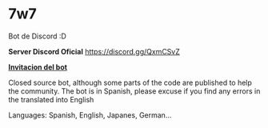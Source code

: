 # 7w7
Bot de Discord :D

**Server Discord Oficial** https://discord.gg/QxmCSvZ

[**Invitacion del bot**](https://discord.com/api/oauth2/authorize?client_id=624761337196576793&permissions=42949672878&redirect_uri=https%3A%2F%2Fdiscord.gg%2FQxmCSvZ&response_type=code&scope=bot%20guilds%20guilds.join%20identify)

Closed source bot, although some parts of the code are published to help the community. The bot is in Spanish, please excuse if you find any errors in the translated into English

Languages: Spanish, English, Japanes, German...
